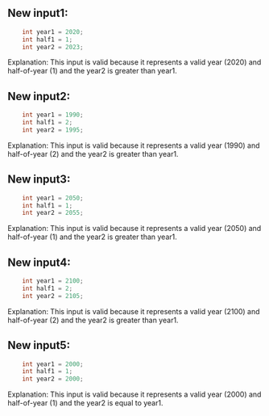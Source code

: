 ## New input1:
```java
    int year1 = 2020;
    int half1 = 1;
    int year2 = 2023;
```
Explanation: This input is valid because it represents a valid year (2020) and half-of-year (1) and the year2 is greater than year1.

## New input2:
```java
    int year1 = 1990;
    int half1 = 2;
    int year2 = 1995;
```
Explanation: This input is valid because it represents a valid year (1990) and half-of-year (2) and the year2 is greater than year1.

## New input3:
```java
    int year1 = 2050;
    int half1 = 1;
    int year2 = 2055;
```
Explanation: This input is valid because it represents a valid year (2050) and half-of-year (1) and the year2 is greater than year1.

## New input4:
```java
    int year1 = 2100;
    int half1 = 2;
    int year2 = 2105;
```
Explanation: This input is valid because it represents a valid year (2100) and half-of-year (2) and the year2 is greater than year1.

## New input5:
```java
    int year1 = 2000;
    int half1 = 1;
    int year2 = 2000;
```
Explanation: This input is valid because it represents a valid year (2000) and half-of-year (1) and the year2 is equal to year1.
